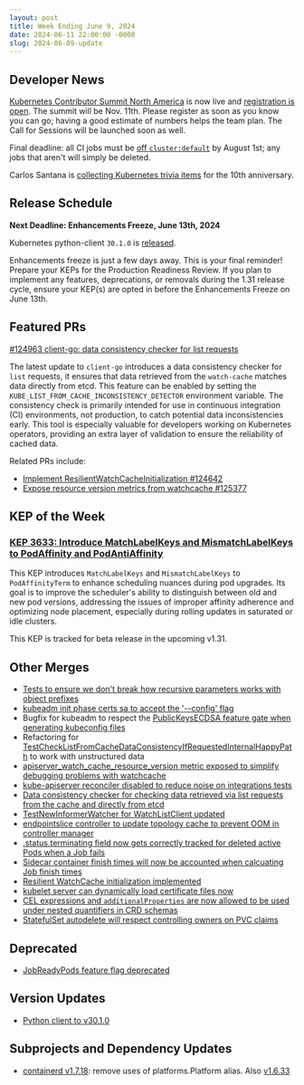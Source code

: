 ```yaml
---
layout: post
title: Week Ending June 9, 2024
date: 2024-06-11 22:00:00 -0000
slug: 2024-06-09-update
---
```


## Developer News

[Kubernetes Contributor Summit North America](https://www.kubernetes.dev/events/2024/kcsna/) is now live and [registration is open](https://www.kubernetes.dev/events/2024/kcsna/registration/).  The summit will be Nov. 11th.  Please register as soon as you know you can go; having a good estimate of numbers helps the team plan.  The Call for Sessions will be launched soon as well.

Final deadline: all CI jobs must be [off `cluster:default`](https://groups.google.com/a/kubernetes.io/g/dev/c/p6PAML90ZOU/m/C7hlRHdxAAAJ) by August 1st; any jobs that aren't will simply be deleted.

Carlos Santana is [collecting Kubernetes trivia items](https://groups.google.com/a/kubernetes.io/g/dev/c/AmAbg-V2bv4) for the 10th anniversary.

## Release Schedule

**Next Deadline: Enhancements Freeze, June 13th, 2024**

Kubernetes python-client `30.1.0` is [released](https://groups.google.com/a/kubernetes.io/g/dev/c/jnQXh4lS-J4/m/AhThVUmiAAAJ).

Enhancements freeze is just a few days away. This is your final reminder! Prepare your KEPs for the Production Readiness Review. If you plan to implement any features, deprecations, or removals during the 1.31 release cycle, ensure your KEP(s) are opted in before the Enhancements Freeze on June 13th.

## Featured PRs

[#124963 client-go: data consistency checker for list requests](https://github.com/kubernetes/kubernetes/pull/124963)

The latest update to `client-go` introduces a data consistency checker for `list` requests, it ensures that data retrieved from the `watch-cache` matches data directly from etcd. This feature can be enabled by setting the `KUBE_LIST_FROM_CACHE_INCONSISTENCY_DETECTOR` environment variable. The consistency check is primarily intended for use in continuous integration (CI) environments, not production, to catch potential data inconsistencies early. This tool is especially valuable for developers working on Kubernetes operators, providing an extra layer of validation to ensure the reliability of cached data.

Related PRs include:
- [Implement ResilientWatchCacheInitialization #124642](https://github.com/kubernetes/kubernetes/pull/124642)
- [Expose resource version metrics from watchcache #125377](https://github.com/kubernetes/kubernetes/pull/125377)

## KEP of the Week
### [KEP 3633: Introduce MatchLabelKeys and MismatchLabelKeys to PodAffinity and PodAntiAffinity](https://github.com/kubernetes/enhancements/tree/master/keps/sig-scheduling/3633-matchlabelkeys-to-podaffinity)

This KEP introduces `MatchLabelKeys` and `MismatchLabelKeys` to `PodAffinityTerm` to enhance scheduling nuances during pod upgrades. Its goal is to improve the scheduler's ability to distinguish between old and new pod versions, addressing the issues of improper affinity adherence and optimizing node placement, especially during rolling updates in saturated or idle clusters.

This KEP is tracked for beta release in the upcoming v1.31.


## Other Merges

* [Tests to ensure we don't break how recursive parameters works with object prefixes](https://github.com/kubernetes/kubernetes/pull/125441)
* [kubeadm init phase certs sa to accept the '--config' flag](https://github.com/kubernetes/kubernetes/pull/125396)
* Bugfix for kubeadm to respect the [PublicKeysECDSA feature gate when generating kubeconfig files](https://github.com/kubernetes/kubernetes/pull/125388)
* Refactoring for [TestCheckListFromCacheDataConsistencyIfRequestedInternalHappyPath](https://github.com/kubernetes/kubernetes/pull/125383) to work with unstructured data
* [apiserver_watch_cache_resource_version metric exposed to simplify debugging problems with watchcache](https://github.com/kubernetes/kubernetes/pull/125377)
* [kube-apiserver reconciler disabled to reduce noise on integrations tests](https://github.com/kubernetes/kubernetes/pull/125329)
* [Data consistency checker for checking data retrieved via list requests from the cache and directly from etcd](https://github.com/kubernetes/kubernetes/pull/125304)
* [TestNewInformerWatcher for WatchListClient updated](https://github.com/kubernetes/kubernetes/pull/125302)
* [endpointslice controller to update topology cache to prevent OOM in controller manager](https://github.com/kubernetes/kubernetes/pull/125294)
* [.status.terminating field now gets correctly tracked for deleted active Pods when a Job fails](https://github.com/kubernetes/kubernetes/pull/125175)
* [Sidecar container finish times will now be accounted when calcuating Job finish times](https://github.com/kubernetes/kubernetes/pull/124942)
* [Resilient WatchCache initialization implemented](https://github.com/kubernetes/kubernetes/pull/124942)
* [kubelet server can dynamically load certificate files now](https://github.com/kubernetes/kubernetes/pull/124574)
* [CEL expressions and `additionalProperties` are now allowed to be used under nested quantifiers in CRD schemas](https://github.com/kubernetes/kubernetes/pull/124381)
* [StatefulSet autodelete will respect controlling owners on PVC claims](https://github.com/kubernetes/kubernetes/pull/122499)

## Deprecated

* [JobReadyPods feature flag deprecated](https://github.com/kubernetes/kubernetes/pull/125168)

## Version Updates

* [Python client to v30.1.0](https://github.com/kubernetes-client/python/releases/tag/v30.1.0)

## Subprojects and Dependency Updates

* [containerd v1.7.18](https://github.com/containerd/containerd/releases/tag/v1.7.18): remove uses of platforms.Platform alias. Also [v1.6.33](https://github.com/containerd/containerd/releases/tag/v1.6.33)
